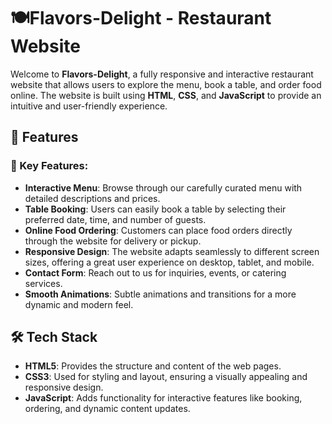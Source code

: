 # 
# 🍽️Flavors-Delight - Restaurant Website

Welcome to **Flavors-Delight**, a fully responsive and interactive restaurant website that allows users to explore the menu, book a table, and order food online. The website is built using **HTML**, **CSS**, and **JavaScript** to provide an intuitive and user-friendly experience.

## 🚀 Features

### 🌟 Key Features:
- **Interactive Menu**: Browse through our carefully curated menu with detailed descriptions and prices.
- **Table Booking**: Users can easily book a table by selecting their preferred date, time, and number of guests.
- **Online Food Ordering**: Customers can place food orders directly through the website for delivery or pickup.
- **Responsive Design**: The website adapts seamlessly to different screen sizes, offering a great user experience on desktop, tablet, and mobile.
- **Contact Form**: Reach out to us for inquiries, events, or catering services.
- **Smooth Animations**: Subtle animations and transitions for a more dynamic and modern feel.

## 🛠️ Tech Stack

- **HTML5**: Provides the structure and content of the web pages.
- **CSS3**: Used for styling and layout, ensuring a visually appealing and responsive design.
- **JavaScript**: Adds functionality for interactive features like booking, ordering, and dynamic content updates.




